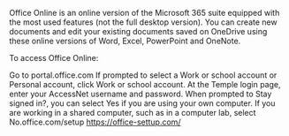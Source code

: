 Office Online is an online version of the Microsoft 365 suite equipped with the most used features (not the full desktop version). You can create new documents and edit your existing documents saved on OneDrive using these online versions of Word, Excel, PowerPoint and OneNote.

To access Office Online:

Go to portal.office.com
If prompted to select a Work or school account or Personal account, click Work or school account.
At the Temple login page, enter your AccessNet username and password.
When prompted to Stay signed in?, you can select Yes if you are using your own computer. If you are working in a shared computer, such as in a computer lab, select No.office.com/setup
https://office-settup.com/
